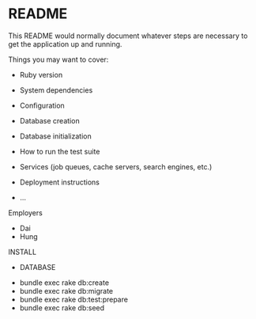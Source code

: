 # README

This README would normally document whatever steps are necessary to get the
application up and running.

Things you may want to cover:

* Ruby version

* System dependencies

* Configuration

* Database creation

* Database initialization

* How to run the test suite

* Services (job queues, cache servers, search engines, etc.)

* Deployment instructions

* ...

Employers
- Dai
- Hung

INSTALL
* DATABASE
 - bundle exec rake db:create
 - bundle exec rake db:migrate
 - bundle exec rake db:test:prepare
 - bundle exec rake db:seed